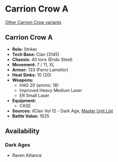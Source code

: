 # Carrion Crow A

[Other Carrion Crow variants](../carrion_crow.md)

## Carrion Crow A
- **Role:** Striker
- **Tech Base:** Clan (3145)
- **Chassis:** 40 tons (Endo Steel)
- **Movement:** 7 / 11, XL
- **Armor:** 133 (Ferro Lamellor)
- **Heat Sinks:** 10 (20)
- **Weapons:**
  - HAG 20 (ammo: 18)
  - Improved Heavy Medium Laser
  - ER Small Laser
- **Equipment:**
  - CASE
- **Sources:** ilClan Vol 12 - Dark Age, [Master Unit List](http://masterunitlist.info/Unit/Details/7776/carrion-crow-a)
- **Battle Value:** 1625

## Availability

### Dark Ages
- Raven Alliance

